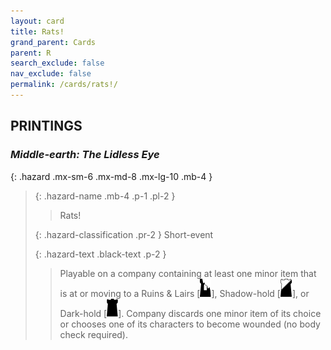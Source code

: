 ```yaml
---
layout: card
title: Rats!
grand_parent: Cards
parent: R
search_exclude: false
nav_exclude: false
permalink: /cards/rats!/
---
```


## PRINTINGS


### _Middle-earth: The Lidless Eye_

{: .hazard .mx-sm-6 .mx-md-8 .mx-lg-10 .mb-4 }
> {: .hazard-name .mb-4 .p-1 .pl-2 }
> > <div class="hazard-mp"></div>
> > <div class="card-name">Rats!</div>
>
> {: .hazard-classification .pr-2 }
> Short-event
>
> {: .hazard-text .black-text .p-2 }
> > Playable on a company containing at least one minor item that is at or moving to a Ruins & Lairs \[![](/assets/images/ruinlair.svg)], Shadow-hold \[![](/assets/images/shadow-hold.svg)], or Dark-hold \[![](/assets/images/dark-hold.svg)]. Company discards one minor item of its choice or chooses one of its characters to become wounded (no body check required). 
>
